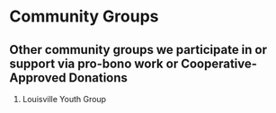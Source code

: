 # Community Groups

## Other community groups we participate in or support via pro-bono work or Cooperative-Approved Donations

1. Louisville Youth Group

